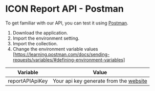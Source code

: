 # ICON Report API - Postman

To get familiar with our API, you can test it using [Postman](https://www.postman.com/).

1) Download the application.
2) Import the environment setting.
3) Import the collection.
4) Change the environment variable values [https://learning.postman.com/docs/sending-requests/variables/#defining-environment-variables]

| Variable      | Value |
| ------------- | --------|
| reportAPIApiKey | Your api key generate from the [website](https://information.coface.com/en-gb/my-account/my-profile) |